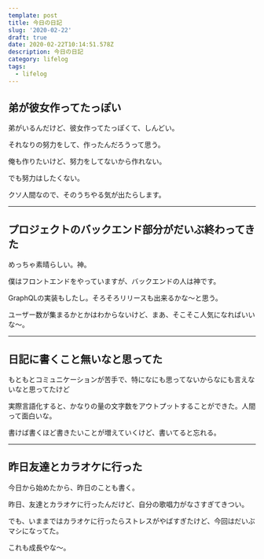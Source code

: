```yaml
---
template: post
title: 今日の日記
slug: '2020-02-22'
draft: true
date: 2020-02-22T10:14:51.578Z
description: 今日の日記
category: lifelog
tags:
  - lifelog
---
```

## 弟が彼女作ってたっぽい

弟がいるんだけど、彼女作ってたっぽくて、しんどい。

それなりの努力をして、作ったんだろうって思う。

俺も作りたいけど、努力をしてないから作れない。

でも努力はしたくない。

クソ人間なので、そのうちやる気が出たらします。

---

## プロジェクトのバックエンド部分がだいぶ終わってきた

めっちゃ素晴らしい。神。

僕はフロントエンドをやっていますが、バックエンドの人は神です。

GraphQLの実装もしたし。そろそろリリースも出来るかな～と思う。

ユーザー数が集まるかとかはわからないけど、まあ、そこそこ人気になればいいな～。

---

## 日記に書くこと無いなと思ってた

もともとコミュニケーションが苦手で、特になにも思ってないからなにも言えないなと思ってたけど

実際言語化すると、かなりの量の文字数をアウトプットすることができた。人間って面白いな。

書けば書くほど書きたいことが増えていくけど、書いてると忘れる。

---

## 昨日友達とカラオケに行った

今日から始めたから、昨日のことも書く。

昨日、友達とカラオケに行ったんだけど、自分の歌唱力がなさすぎてきつい。

でも、いままではカラオケに行ったらストレスがやばすぎたけど、今回はだいぶマシになってた。

これも成長やな～。
